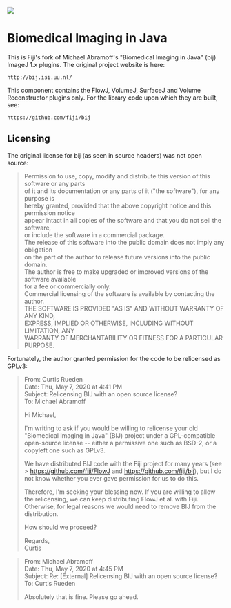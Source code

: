 [![](https://github.com/fiji/FlowJ/actions/workflows/build-main.yml/badge.svg)](https://github.com/fiji/FlowJ/actions/workflows/build-main.yml)

# Biomedical Imaging in Java

This is Fiji's fork of Michael Abramoff's "Biomedical Imaging in Java" (bij)
ImageJ 1.x plugins. The original project website is here:

    http://bij.isi.uu.nl/

This component contains the FlowJ, VolumeJ, SurfaceJ and Volume Reconstructor
plugins only. For the library code upon which they are built, see:

    https://github.com/fiji/bij

## Licensing

The original license for bij (as seen in source headers) was not open source:

> Permission to use, copy, modify and distribute this version of this software or any parts  
> of it and its documentation or any parts of it ("the software"), for any purpose is  
> hereby granted, provided that the above copyright notice and this permission notice  
> appear intact in all copies of the software and that you do not sell the software,  
> or include the software in a commercial package.  
> The release of this software into the public domain does not imply any obligation  
> on the part of the author to release future versions into the public domain.  
> The author is free to make upgraded or improved versions of the software available  
> for a fee or commercially only.  
> Commercial licensing of the software is available by contacting the author.  
> THE SOFTWARE IS PROVIDED "AS IS" AND WITHOUT WARRANTY OF ANY KIND,  
> EXPRESS, IMPLIED OR OTHERWISE, INCLUDING WITHOUT LIMITATION, ANY  
> WARRANTY OF MERCHANTABILITY OR FITNESS FOR A PARTICULAR PURPOSE.

Fortunately, the author granted permission for the code to be relicensed as GPLv3:

> From: Curtis Rueden  
> Date: Thu, May 7, 2020 at 4:41 PM  
> Subject: Relicensing BIJ with an open source license?  
> To: Michael Abramoff
>
> Hi Michael,
>
> I'm writing to ask if you would be willing to relicense your old "Biomedical
> Imaging in Java" (BIJ) project under a GPL-compatible open-source license --
> either a permissive one such as BSD-2, or a copyleft one such as GPLv3.
>
> We have distributed BIJ code with the Fiji project for many years (see
    > https://github.com/fiji/FlowJ and https://github.com/fiji/bij), but I do
> not know whether you ever gave permission for us to do this.
>
> Therefore, I'm seeking your blessing now. If you are willing to allow the
> relicensing, we can keep distributing FlowJ et al. with Fiji. Otherwise, for
> legal reasons we would need to remove BIJ from the distribution.
>
> How should we proceed?
>
> Regards,  
> Curtis

> From: Michael Abramoff  
> Date: Thu, May 7, 2020 at 4:45 PM  
> Subject: Re: [External] Relicensing BIJ with an open source license?  
> To: Curtis Rueden
>
> Absolutely that is fine. Please go ahead.
